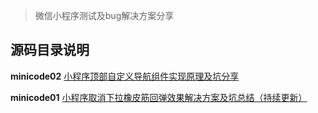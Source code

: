 
> 微信小程序测试及bug解决方案分享 


## 源码目录说明

**minicode02**
[小程序顶部自定义导航组件实现原理及坑分享](https://developers.weixin.qq.com/community/develop/article/doc/00048e5ed784b037b959757385b413)


**minicode01**
[小程序取消下拉橡皮筋回弹效果解决方案及坑总结（持续更新）](https://developers.weixin.qq.com/community/develop/article/doc/000c4e2e3446e8243739e441051013)

